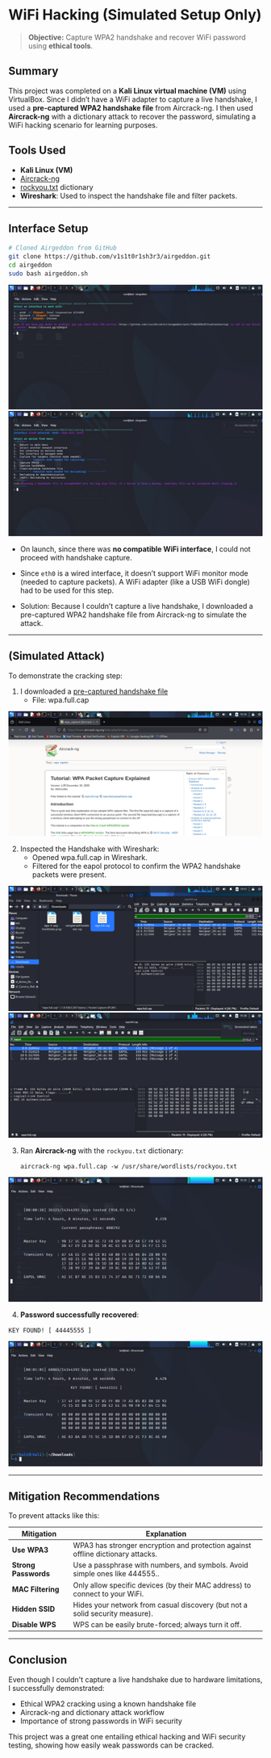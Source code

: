 
# WiFi Hacking (Simulated Setup Only)


> **Objective:** Capture WPA2 handshake and recover WiFi password using **ethical tools**.


## Summary

This project was completed on a **Kali Linux virtual machine (VM)** using VirtualBox. Since I didn’t have a WiFi adapter to capture a live handshake, I used a **pre-captured WPA2 handshake file** from Aircrack-ng. I then used **Aircrack-ng** with a dictionary attack to recover the password, simulating a WiFi hacking scenario for learning purposes.

## Tools Used

- **Kali Linux (VM)**
- [Aircrack-ng](https://www.aircrack-ng.org/)
- [rockyou.txt](https://github.com/brannondorsey/naive-hashcat/releases/download/data/rockyou.txt) dictionary
- **Wireshark**: Used to inspect the handshake file and filter packets.

---

## Interface Setup

```bash
# Cloned Airgeddon from GitHub
git clone https://github.com/v1s1t0r1sh3r3/airgeddon.git
cd airgeddon
sudo bash airgeddon.sh
```

![airgeddon1](screenshots/airgeddon1.png)
![airgeddon2](screenshots/airgeddon2.png)

- On launch, since there was **no compatible WiFi interface**, I could not proceed with handshake capture.

- Since `eth0` is a wired interface, it doesn’t support WiFi monitor mode (needed to capture packets). A WiFi adapter (like a USB WiFi dongle) had to be used for this step.

- Solution: Because I couldn’t capture a live handshake, I downloaded a pre-captured WPA2 handshake file from Aircrack-ng to simulate the attack.

---

## (Simulated Attack)

To demonstrate the cracking step:

1. I downloaded a [pre-captured handshake file](https://www.aircrack-ng.org/doku.php?id=wpa_capture)
   - File: wpa.full.cap

![aircrack_site](screenshots/aircrack_site.png)

2. Inspected the Handshake with Wireshark:
   - Opened wpa.full.cap in Wireshark.
   - Filtered for the eapol protocol to confirm the WPA2 handshake packets were present.
  
![wireshark2](screenshots/wireshark2.png)
![wireshark](screenshots/wireshark.png)

3. Ran **Aircrack-ng** with the `rockyou.txt` dictionary:

   ```
   aircrack-ng wpa.full.cap -w /usr/share/wordlists/rockyou.txt
   ```

![cracking](screenshots/cracking.png)

4.  **Password successfully recovered**:
   ```
   KEY FOUND! [ 44445555 ]
   ```
![keyfound](screenshots/keyfound.png)

---

## Mitigation Recommendations

To prevent attacks like this:

| Mitigation                 | Explanation                                                                 |
|---------------------------|-----------------------------------------------------------------------------|
| **Use WPA3**              | WPA3 has stronger encryption and protection against offline dictionary attacks.      |
| **Strong Passwords**      | Use a passphrase with numbers, and symbols. Avoid simple ones like 444555..  |
| **MAC Filtering**         | Only allow specific devices (by their MAC address) to connect to your WiFi.          |
| **Hidden SSID**           | Hides your network from casual discovery (but not a solid security measure).|
| **Disable WPS**           | WPS can be easily brute-forced; always turn it off.                         |

---

## Conclusion

Even though I couldn't capture a live handshake due to hardware limitations, I successfully demonstrated:
- Ethical WPA2 cracking using a known handshake file
- Aircrack-ng and dictionary attack workflow
- Importance of strong passwords in WiFi security

This project was a great one entailing ethical hacking and WiFi security testing, showing how easily weak passwords can be cracked.



